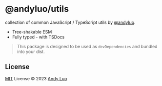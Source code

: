 # @andyluo/utils

collection of common JavaScript / TypeScript utils by [@andyluo](https://github.com/andylou0102).

- Tree-shakable ESM
- Fully typed - with TSDocs

> This package is designed to be used as `devDependencies` and bundled into your dist.

## License

[MIT](./LICENSE) License © 2023 [Andy Luo](https://github.com/andylou0102)